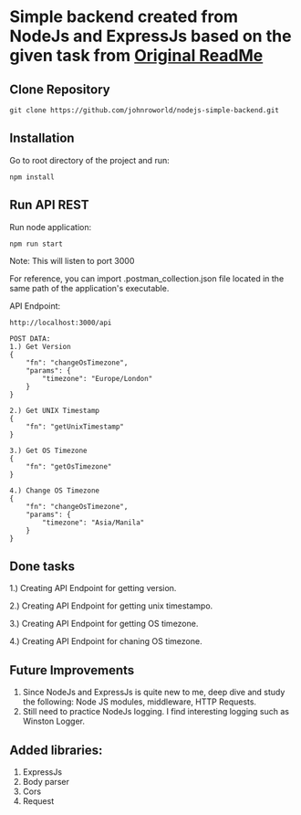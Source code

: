# Simple backend created from NodeJs and ExpressJs based on the given task from [Original ReadMe](Original.md)

## Clone Repository
```
git clone https://github.com/johnroworld/nodejs-simple-backend.git
```

## Installation

Go to root directory of the project and run:
```
npm install
```

## Run API REST

Run node application:
```
npm run start
```
Note: This will listen to port 3000


For reference, you can import .postman_collection.json file located in the same path of the application's executable.

API Endpoint: 
```
http://localhost:3000/api

POST DATA:
1.) Get Version
{
    "fn": "changeOsTimezone",
    "params": {
        "timezone": "Europe/London"
    }
}

2.) Get UNIX Timestamp
{
    "fn": "getUnixTimestamp"
}

3.) Get OS Timezone
{
    "fn": "getOsTimezone"
}

4.) Change OS Timezone
{
    "fn": "changeOsTimezone",
    "params": {
        "timezone": "Asia/Manila"
    }
}
```

## Done tasks

1.) Creating API Endpoint for getting version.

2.) Creating API Endpoint for getting unix timestampo.

3.) Creating API Endpoint for getting OS timezone.

4.) Creating API Endpoint for chaning OS timezone.


## Future Improvements

1. Since NodeJs and ExpressJs is quite new to me, deep dive and study the following: Node JS modules, middleware, HTTP Requests.
2. Still need to practice NodeJs logging. I find interesting logging such as Winston Logger.

## Added libraries:
1. ExpressJs
2. Body parser
3. Cors
4. Request
